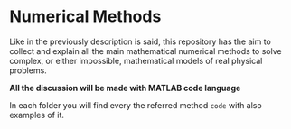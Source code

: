# Numerical Methods
Like in the previously description is said, this repository has the aim to collect and explain all the main mathematical numerical methods to solve
complex, or either impossible, mathematical models of real physical problems.

**All the discussion will be made with MATLAB code language**

In each folder you will find every the referred method `code` with also examples of it.
